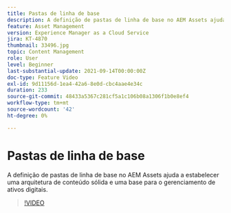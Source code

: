 ```yaml
---
title: Pastas de linha de base
description: A definição de pastas de linha de base no AEM Assets ajuda a estabelecer uma arquitetura de conteúdo sólida e uma base para o gerenciamento de ativos digitais.
feature: Asset Management
version: Experience Manager as a Cloud Service
jira: KT-4870
thumbnail: 33496.jpg
topic: Content Management
role: User
level: Beginner
last-substantial-update: 2021-09-14T00:00:00Z
doc-type: Feature Video
exl-id: 9d11156d-1ea4-42a6-8e0d-cbc4aae4e34c
duration: 233
source-git-commit: 48433a5367c281cf5a1c106b08a1306f1b0e8ef4
workflow-type: tm+mt
source-wordcount: '42'
ht-degree: 0%

---
```


# Pastas de linha de base

A definição de pastas de linha de base no AEM Assets ajuda a estabelecer uma arquitetura de conteúdo sólida e uma base para o gerenciamento de ativos digitais.

>[!VIDEO](https://video.tv.adobe.com/v/37332?quality=12&learn=on&captions=por_br)
